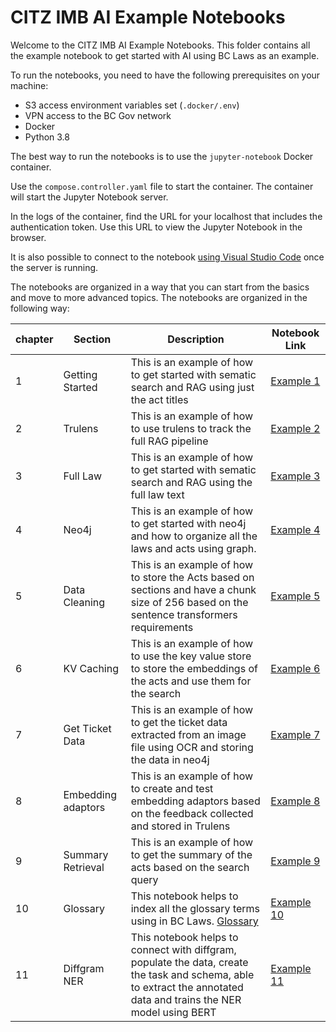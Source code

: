 # CITZ IMB AI Example Notebooks

Welcome to the CITZ IMB AI Example Notebooks. This folder contains all the example notebook to get started with AI using BC Laws as an example.

To run the notebooks, you need to have the following prerequisites on your machine:

- S3 access environment variables set (`.docker/.env`)
- VPN access to the BC Gov network
- Docker
- Python 3.8

The best way to run the notebooks is to use the `jupyter-notebook` Docker container.

Use the `compose.controller.yaml` file to start the container. The container will start the Jupyter Notebook server.

In the logs of the container, find the URL for your localhost that includes the authentication token. Use this URL to view the Jupyter Notebook in the browser.

It is also possible to connect to the notebook [using Visual Studio Code](https://code.visualstudio.com/docs/datascience/jupyter-notebooks#_connect-to-a-remote-jupyter-server) once the server is running.

The notebooks are organized in a way that you can start from the basics and move to more advanced topics. The notebooks are organized in the following way:

| chapter | Section            | Description                                                                                                                                                         | Notebook Link                                                                                                    |
| ------- | ------------------ | ------------------------------------------------------------------------------------------------------------------------------------------------------------------- | ---------------------------------------------------------------------------------------------------------------- |
| 1       | Getting Started    | This is an example of how to get started with sematic search and RAG using just the act titles                                                                      | [Example 1](https://github.com/bcgov/citz-imb-ai/tree/main/examples/init.ipynb)                                  |
| 2       | Trulens            | This is an example of how to use trulens to track the full RAG pipeline                                                                                             | [Example 2](<(https://github.com/bcgov/citz-imb-ai/tree/main/examples/trulens.ipynb)>)                           |
| 3       | Full Law           | This is an example of how to get started with sematic search and RAG using the full law text                                                                        | [Example 3](https://github.com/bcgov/citz-imb-ai/tree/main/examples/fullLaw.ipynb)                               |
| 4       | Neo4j              | This is an example of how to get started with neo4j and how to organize all the laws and acts using graph.                                                          | [Example 4](https://github.com/bcgov/citz-imb-ai/tree/main/examples/neo4j.ipynb)                                 |
| 5       | Data Cleaning      | This is an example of how to store the Acts based on sections and have a chunk size of 256 based on the sentence transformers requirements                          | [Example 5](https://github.com/bcgov/citz-imb-ai/tree/main/examples/datacleanup_neo4j.ipynb)                     |
| 6       | KV Caching         | This is an example of how to use the key value store to store the embeddings of the acts and use them for the search                                                | [Example 6](https://github.com/bcgov/citz-imb-ai/tree/main/examples/kv_caching.ipynb)                            |
| 7       | Get Ticket Data    | This is an example of how to get the ticket data extracted from an image file using OCR and storing the data in neo4j                                               | [Example 7](https://github.com/bcgov/citz-imb-ai/tree/main/examples/get_ticket_dispute.ipynb)                    |
| 8       | Embedding adaptors | This is an example of how to create and test embedding adaptors based on the feedback collected and stored in Trulens                                               | [Example 8](https://github.com/bcgov/citz-imb-ai/tree/main/examples/embedding_adaptors.ipynb)                    |
| 9       | Summary Retrieval  | This is an example of how to get the summary of the acts based on the search query                                                                                  | [Example 9](https://github.com/bcgov/citz-imb-ai/tree/main/examples/offenceact_summary_retrieval.ipynb)          |
| 10      | Glossary           | This notebook helps to index all the glossary terms using in BC Laws. [Glossary](https://www.bclaws.gov.bc.ca/glossary.html)                                        | [Example 10](https://github.com/bcgov/citz-imb-ai/tree/main/examples/glossary.ipynb)                             |
| 11      | Diffgram NER       | This notebook helps to connect with diffgram, populate the data, create the task and schema, able to extract the annotated data and trains the NER model using BERT | [Example 11](https://github.com/bcgov/citz-imb-ai/tree/main/examples/diffgram_postprocessing_NER_training.ipynb) |
